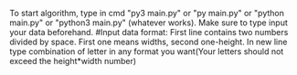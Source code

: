To start algorithm, type in cmd "py3 main.py" or "py main.py" or "python main.py" or "python3 main.py" (whatever works).
Make sure to type input your data beforehand.
#Input data format:
First line contains two numbers divided by space. First one means widths, second one-height.
In new line type combination of letter in any format you want(Your letters should not exceed the height*width number)

